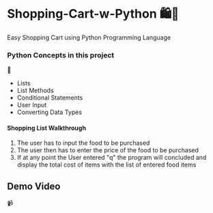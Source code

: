 # Shopping-Cart-w-Python 🛍️🛒
Easy Shopping Cart using Python Programming Language

<h3>Python Concepts in this project</h3> 🐍
<ul>
  <li>Lists</li>
  <li> List Methods </li>
  <li>Conditional Statements</li>
  <li>User Input</li>
  <li>Converting Data Types</li>
</ul>

<h4> Shopping List Walkthrough</h4>
<ol>
  <li> The user has to input the food to be purchased</li>
  <li> The user then has to enter the price of the food to be purchased
  <li> If at any point the User entered "q" the program will concluded and display the total cost of items with the list of entered food items</li>
</ol>

<h2> Demo Video</h2> 📹



